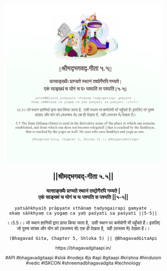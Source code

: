 <img src="../../asset/BG_5_5.png"/>
<center><h2>||श्रीमद्‍भगवद्‍-गीता ५.५||</h2>
<h3>यत्साङ्ख्यैः प्राप्यते स्थानं तद्योगैरपि गम्यते |<br/>एकं साङ्ख्यं च योगं च यः पश्यति स पश्यति ||५-५||</h3>
<pre>yatsāṅkhyaiḥ prāpyate sthānaṃ tadyogairapi gamyate .<br/>ekaṃ sāṅkhyaṃ ca yogaṃ ca yaḥ paśyati sa paśyati ||5-5||</pre>
<p>।।5.5।। जो स्थान ज्ञानियों द्वारा प्राप्त किया जाता है,  उसी स्थान पर कर्मयोगी भी पहुँचते हैं। इसलिए जो पुरुष सांख्य और योग को (फलरूप से) एक ही देखता है,  वही (वास्तव में) देखता है।।</p>
<pre>(Bhagavad Gita, Chapter 5, Shloka 5) || @BhagavadGitaApi</pre><p>https://bhagavadgitaapi.in/</p><p>#API #bhagavadgitaapi #slok #nodejs #js #api #gitaapi #krishna #hinduism #vedic #ISKCON #shreemadbhagavadgita #technology</p></center>